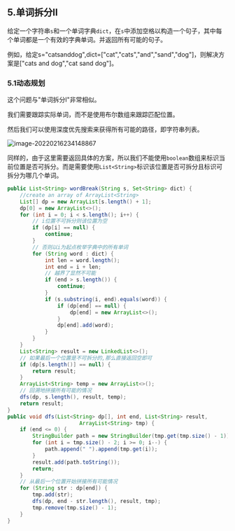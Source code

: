 ## 5.单词拆分Ⅱ

给定一个字符串`s`和一个单词字典`dict`，在`s`中添加空格以构造一个句子，其中每个单词都是一个有效的字典单词。并返回所有可能的句子。

例如，给定s="catsanddog",dict=["cat","cats","and","sand","dog"]，则解决方案是["cats and dog","cat sand dog"]。

### 5.1动态规划

这个问题与"单词拆分Ⅰ"非常相似。

我们需要跟踪实际单词，而不是使用布尔数组来跟踪匹配位置。

然后我们可以使用深度优先搜索来获得所有可能的路径，即字符串列表。

![image-20220216234148867](http://static.codenote.xyz20220216234148.png)

同样的，由于这里需要返回具体的方案，所以我们不能使用`boolean`数组来标识当前位置是否可拆分。而是需要使用`List<String>`标识该位置是否可拆分且标识可拆分为哪几个单词。

```java
public List<String> wordBreak(String s, Set<String> dict) {
    //create an array of ArrayList<String>
    List[] dp = new ArrayList[s.length() + 1];
    dp[0] = new ArrayList<>();
    for (int i = 0; i < s.length(); i++) {
        // i位置不可拆分则该位置为空
        if (dp[i] == null) {
            continue;
        }
        // 否则以i为起点枚举字典中的所有单词
        for (String word : dict) {
            int len = word.length();
            int end = i + len;
            // 越界了显然不可能
            if (end > s.length()) {
                continue;
            }
            if (s.substring(i, end).equals(word)) {
                if (dp[end] == null) {
                    dp[end] = new ArrayList<>();
                }
                dp[end].add(word);
            }
        }
    }
    List<String> result = new LinkedList<>();
    // 如果最后一个位置是不可拆分的,那么直接返回空即可
    if (dp[s.length()] == null) {
        return result;
    }
    ArrayList<String> temp = new ArrayList<>();
    // 回溯地拼接所有可能的情况
    dfs(dp, s.length(), result, temp);
    return result;
}
public void dfs(List<String> dp[], int end, List<String> result,
                       ArrayList<String> tmp) {
    if (end <= 0) {
        StringBuilder path = new StringBuilder(tmp.get(tmp.size() - 1));
        for (int i = tmp.size() - 2; i >= 0; i--) {
            path.append(" ").append(tmp.get(i));
        }
        result.add(path.toString());
        return;
    }
    // 从最后一个位置开始拼接所有可能情况
    for (String str : dp[end]) {
        tmp.add(str);
        dfs(dp, end - str.length(), result, tmp);
        tmp.remove(tmp.size() - 1);
    }
}
```

